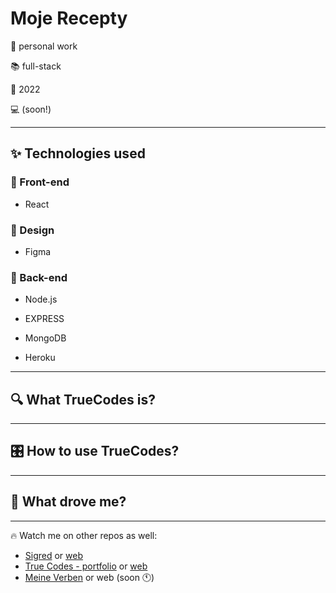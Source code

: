 # Moje Recepty

🤝 personal work

📚 full-stack

📅 2022

💻 (soon!)

____

## ✨ Technologies used

### 📱 Front-end

- React

### 🎨 Design

- Figma

### 🔧 Back-end

- Node.js

- EXPRESS

- MongoDB

- Heroku

____

##  🔍 What TrueCodes is? 

____

## 🎛️ How to use TrueCodes? 

___

## 🚀 What drove me? 


___

🔥 Watch me on other repos as well:

- [Sigred](https://github.com/TrueCodes1/sigred_public.git) or [web](https://www.sigred.org)
- [True Codes -  portfolio](https://github.com/TrueCodes1/true_codes.git) or [web](https://www.truecodes.dev)
- [Meine Verben](https://github.com/TrueCodes1/meine_verbs.git) or web (soon 🕚)
